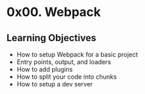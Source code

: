# 0x00. Webpack

## Learning Objectives

<ul>
  <li>How to setup Webpack for a basic project</li>
  <li>Entry points, output, and loaders</li>
  <li>How to add plugins</li>
  <li>How to split your code into chunks</li>
  <li>How to setup a dev server</li>
</ul>
